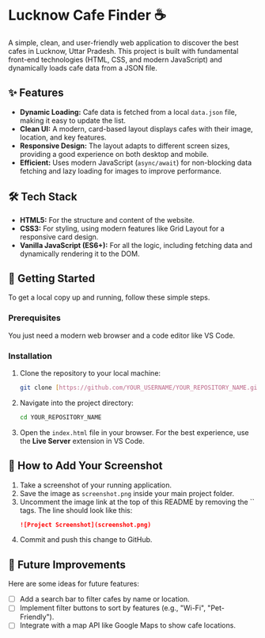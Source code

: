 # Lucknow Cafe Finder ☕

A simple, clean, and user-friendly web application to discover the best cafes in Lucknow, Uttar Pradesh. This project is built with fundamental front-end technologies (HTML, CSS, and modern JavaScript) and dynamically loads cafe data from a JSON file.



## ✨ Features

* **Dynamic Loading:** Cafe data is fetched from a local `data.json` file, making it easy to update the list.
* **Clean UI:** A modern, card-based layout displays cafes with their image, location, and key features.
* **Responsive Design:** The layout adapts to different screen sizes, providing a good experience on both desktop and mobile.
* **Efficient:** Uses modern JavaScript (`async/await`) for non-blocking data fetching and lazy loading for images to improve performance.

## 🛠️ Tech Stack

* **HTML5:** For the structure and content of the website.
* **CSS3:** For styling, using modern features like Grid Layout for a responsive card design.
* **Vanilla JavaScript (ES6+):** For all the logic, including fetching data and dynamically rendering it to the DOM.

## 🚀 Getting Started

To get a local copy up and running, follow these simple steps.

### Prerequisites

You just need a modern web browser and a code editor like VS Code.

### Installation

1.  Clone the repository to your local machine:
    ```bash
    git clone [https://github.com/YOUR_USERNAME/YOUR_REPOSITORY_NAME.git](https://github.com/YOUR_USERNAME/YOUR_REPOSITORY_NAME.git)
    ```
2.  Navigate into the project directory:
    ```bash
    cd YOUR_REPOSITORY_NAME
    ```
3.  Open the `index.html` file in your browser. For the best experience, use the **Live Server** extension in VS Code.

## 📸 How to Add Your Screenshot

1.  Take a screenshot of your running application.
2.  Save the image as `screenshot.png` inside your main project folder.
3.  Uncomment the image link at the top of this README by removing the `` tags. The line should look like this:
    ```markdown
    ![Project Screenshot](screenshot.png)
    ```
4.  Commit and push this change to GitHub.

## 🔮 Future Improvements

Here are some ideas for future features:

* [ ] Add a search bar to filter cafes by name or location.
* [ ] Implement filter buttons to sort by features (e.g., "Wi-Fi", "Pet-Friendly").
* [ ] Integrate with a map API like Google Maps to show cafe locations.
